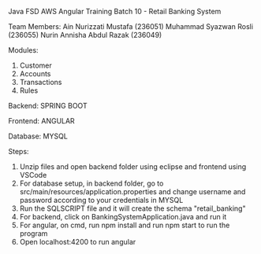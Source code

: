 Java FSD AWS Angular Training Batch 10 - Retail Banking System 

Team Members:
Ain Nurizzati Mustafa (236051)
Muhammad Syazwan Rosli (236055)
Nurin Annisha Abdul Razak (236049)


Modules: 
1) Customer
2) Accounts
3) Transactions
4) Rules

Backend: SPRING BOOT

Frontend: ANGULAR

Database: MYSQL

Steps:
1) Unzip files and open backend folder using eclipse and frontend using VSCode 
2) For database setup, in backend folder, go to src/main/resources/application.properties and change username and password according to your credentials in MYSQL
3) Run the SQLSCRIPT file and it will create the schema "retail_banking"
4) For backend, click on BankingSystemApplication.java and run it
5) For angular, on cmd, run npm install and run npm start to run the program
6) Open localhost:4200 to run angular 